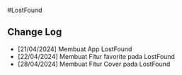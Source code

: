 #LostFound

## Change Log

- [21/04/2024] Membuat App LostFound
- [22/04/2024] Membuat Fitur favorite pada LostFound
- [28/04/2024] Membuat Fitur Cover pada LostFound